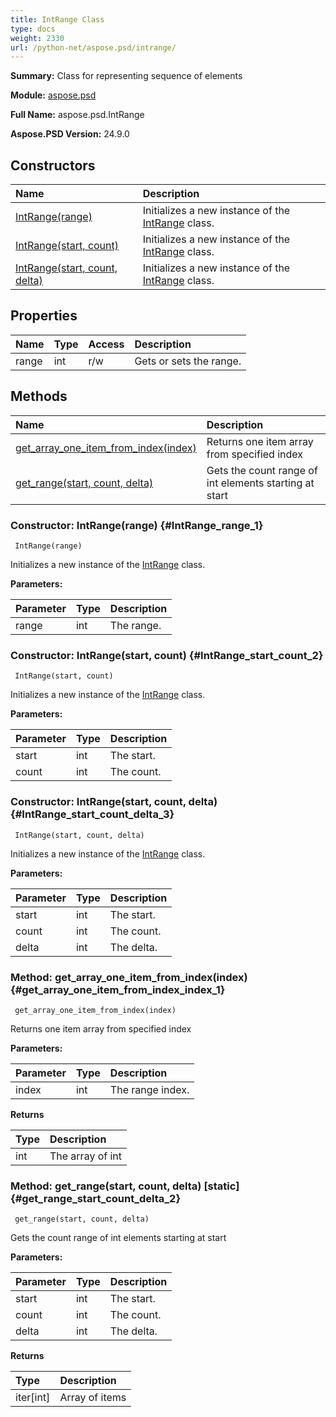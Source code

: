 ```yaml
---
title: IntRange Class
type: docs
weight: 2330
url: /python-net/aspose.psd/intrange/
---
```


**Summary:** Class for representing sequence of elements

**Module:** [aspose.psd](/psd/python-net/aspose.psd/)

**Full Name:** aspose.psd.IntRange

**Aspose.PSD Version:** 24.9.0

## **Constructors**
| **Name** | **Description** |
| :- | :- |
| [IntRange(range)](#IntRange_range_1) | Initializes a new instance of the [IntRange](/psd/python-net/aspose.psd/intrange/) class. |
| [IntRange(start, count)](#IntRange_start_count_2) | Initializes a new instance of the [IntRange](/psd/python-net/aspose.psd/intrange/) class. |
| [IntRange(start, count, delta)](#IntRange_start_count_delta_3) | Initializes a new instance of the [IntRange](/psd/python-net/aspose.psd/intrange/) class. |
## **Properties**
| **Name** | **Type** | **Access** | **Description** |
| :- | :- | :- | :- |
| range | int | r/w | Gets or sets the range. |
## **Methods**
| **Name** | **Description** |
| :- | :- |
| [get_array_one_item_from_index(index)](#get_array_one_item_from_index_index_1) | Returns one item array from specified index |
| [get_range(start, count, delta)](#get_range_start_count_delta_2) | Gets the count range of int elements starting at start |


### Constructor: IntRange(range) {#IntRange_range_1}


```
 IntRange(range) 
```

Initializes a new instance of the [IntRange](/psd/python-net/aspose.psd/intrange/) class.

**Parameters:**

| Parameter | Type | Description |
| :- | :- | :- |
| range | int | The range. |

### Constructor: IntRange(start, count) {#IntRange_start_count_2}


```
 IntRange(start, count) 
```

Initializes a new instance of the [IntRange](/psd/python-net/aspose.psd/intrange/) class.

**Parameters:**

| Parameter | Type | Description |
| :- | :- | :- |
| start | int | The start. |
| count | int | The count. |

### Constructor: IntRange(start, count, delta) {#IntRange_start_count_delta_3}


```
 IntRange(start, count, delta) 
```

Initializes a new instance of the [IntRange](/psd/python-net/aspose.psd/intrange/) class.

**Parameters:**

| Parameter | Type | Description |
| :- | :- | :- |
| start | int | The start. |
| count | int | The count. |
| delta | int | The delta. |

### Method: get_array_one_item_from_index(index) {#get_array_one_item_from_index_index_1}


```
 get_array_one_item_from_index(index) 
```

Returns one item array from specified index

**Parameters:**

| Parameter | Type | Description |
| :- | :- | :- |
| index | int | The range index. |

**Returns**

| Type | Description |
| :- | :- |
| int | The array of int |


### Method: get_range(start, count, delta)  [static] {#get_range_start_count_delta_2}


```
 get_range(start, count, delta) 
```

Gets the count range of int elements starting at start

**Parameters:**

| Parameter | Type | Description |
| :- | :- | :- |
| start | int | The start. |
| count | int | The count. |
| delta | int | The delta. |

**Returns**

| Type | Description |
| :- | :- |
| iter[int] | Array of items |


